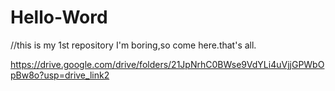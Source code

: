 # Hello-Word
//this is my 1st repository
I'm boring,so come here.that's all.



https://drive.google.com/drive/folders/21JpNrhC0BWse9VdYLi4uVjjGPWbOpBw8o?usp=drive_link2
